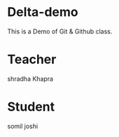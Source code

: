 # Delta-demo
This is a Demo of Git &amp; Github class.

# Teacher
shradha Khapra

# Student
somil joshi